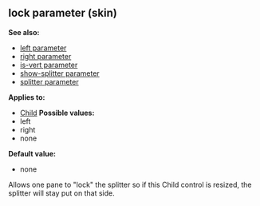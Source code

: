 ## lock parameter (skin)
**See also:**
*   [left parameter](/ref/%7Bskin%7D/param/left.md) 
*   [right parameter](/ref/%7Bskin%7D/param/right.md) 
*   [is-vert parameter](/ref/%7Bskin%7D/param/is-vert.md) 
*   [show-splitter parameter](/ref/%7Bskin%7D/param/show-splitter.md) 
*   [splitter parameter](/ref/%7Bskin%7D/param/splitter.md) 
<!-- -->
**Applies to:**
*   [Child](/ref/%7Bskin%7D/control/child.md) <!-- -->
**Possible values:**
*   left
*   right
*   none
<!-- -->
**Default value:**
*   none


Allows one pane to \"lock\" the splitter so if this Child
control is resized, the splitter will stay put on that side.